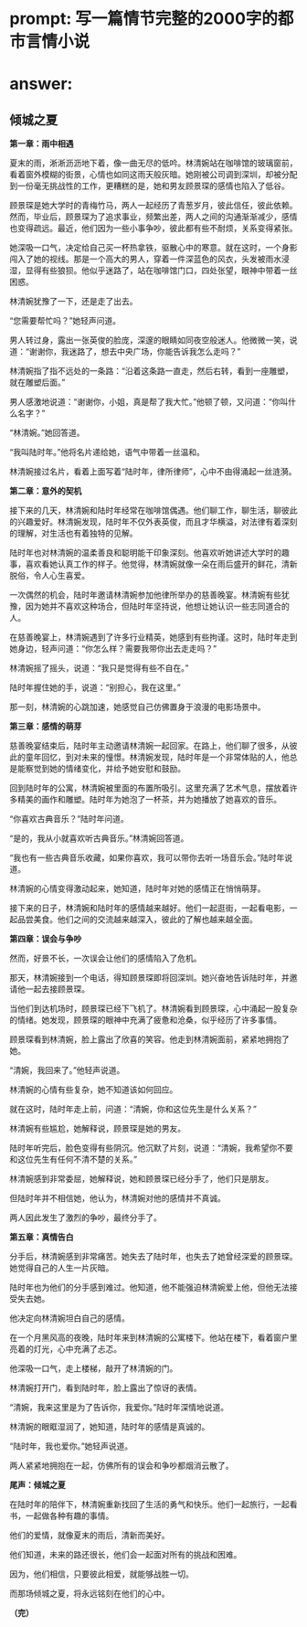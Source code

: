 # prompt: 写一篇情节完整的2000字的都市言情小说
# answer: 
 ## 倾城之夏

**第一章：雨中相遇**

夏末的雨，淅淅沥沥地下着，像一曲无尽的低吟。林清婉站在咖啡馆的玻璃窗前，看着窗外模糊的街景，心情也如同这雨天般灰暗。她刚被公司调到深圳，却被分配到一份毫无挑战性的工作，更糟糕的是，她和男友顾景琛的感情也陷入了低谷。

顾景琛是她大学时的青梅竹马，两人一起经历了青葱岁月，彼此信任，彼此依赖。然而，毕业后，顾景琛为了追求事业，频繁出差，两人之间的沟通渐渐减少，感情也变得疏远。最近，他们因为一些小事争吵，彼此都有些不耐烦，关系变得紧张。

她深吸一口气，决定给自己买一杯热拿铁，驱散心中的寒意。就在这时，一个身影闯入了她的视线。那是一个高大的男人，穿着一件深蓝色的风衣，头发被雨水浸湿，显得有些狼狈。他似乎迷路了，站在咖啡馆门口，四处张望，眼神中带着一丝困惑。

林清婉犹豫了一下，还是走了出去。

“您需要帮忙吗？”她轻声问道。

男人转过身，露出一张英俊的脸庞，深邃的眼睛如同夜空般迷人。他微微一笑，说道：“谢谢你，我迷路了，想去中央广场，你能告诉我怎么走吗？”

林清婉指了指不远处的一条路：“沿着这条路一直走，然后右转，看到一座雕塑，就在雕塑后面。”

男人感激地说道：“谢谢你，小姐，真是帮了我大忙。”他顿了顿，又问道：“你叫什么名字？”

“林清婉。”她回答道。

“我叫陆时年。”他将名片递给她，语气中带着一丝温和。

林清婉接过名片，看着上面写着“陆时年，律所律师”，心中不由得涌起一丝涟漪。

**第二章：意外的契机**

接下来的几天，林清婉和陆时年经常在咖啡馆偶遇。他们聊工作，聊生活，聊彼此的兴趣爱好。林清婉发现，陆时年不仅外表英俊，而且才华横溢，对法律有着深刻的理解，对生活也有着独特的见解。

陆时年也对林清婉的温柔善良和聪明能干印象深刻。他喜欢听她讲述大学时的趣事，喜欢看她认真工作的样子。他觉得，林清婉就像一朵在雨后盛开的鲜花，清新脱俗，令人心生喜爱。

一次偶然的机会，陆时年邀请林清婉参加他律所举办的慈善晚宴。林清婉有些犹豫，因为她并不喜欢这种场合，但陆时年坚持说，他想让她认识一些志同道合的人。

在慈善晚宴上，林清婉遇到了许多行业精英，她感到有些拘谨。这时，陆时年走到她身边，轻声问道：“你怎么样？需要我带你出去走走吗？”

林清婉摇了摇头，说道：“我只是觉得有些不自在。”

陆时年握住她的手，说道：“别担心，我在这里。”

那一刻，林清婉的心跳加速，她感觉自己仿佛置身于浪漫的电影场景中。

**第三章：感情的萌芽**

慈善晚宴结束后，陆时年主动邀请林清婉一起回家。在路上，他们聊了很多，从彼此的童年回忆，到对未来的憧憬。林清婉发现，陆时年是一个非常体贴的人，他总是能察觉到她的情绪变化，并给予她安慰和鼓励。

回到陆时年的公寓，林清婉被里面的布置所吸引。这里充满了艺术气息，摆放着许多精美的画作和雕塑。陆时年为她泡了一杯茶，并为她播放了她喜欢的音乐。

“你喜欢古典音乐？”陆时年问道。

“是的，我从小就喜欢听古典音乐。”林清婉回答道。

“我也有一些古典音乐收藏，如果你喜欢，我可以带你去听一场音乐会。”陆时年说道。

林清婉的心情变得激动起来，她知道，陆时年对她的感情正在悄悄萌芽。

接下来的日子，林清婉和陆时年的感情越来越好。他们一起逛街，一起看电影，一起品尝美食。他们之间的交流越来越深入，彼此的了解也越来越全面。

**第四章：误会与争吵**

然而，好景不长，一次误会让他们的感情陷入了危机。

那天，林清婉接到一个电话，得知顾景琛即将回深圳。她兴奋地告诉陆时年，并邀请他一起去接顾景琛。

当他们到达机场时，顾景琛已经下飞机了。林清婉看到顾景琛，心中涌起一股复杂的情绪。她发现，顾景琛的眼神中充满了疲惫和沧桑，似乎经历了许多事情。

顾景琛看到林清婉，脸上露出了欣喜的笑容。他走到林清婉面前，紧紧地拥抱了她。

“清婉，我回来了。”他轻声说道。

林清婉的心情有些复杂，她不知道该如何回应。

就在这时，陆时年走上前，问道：“清婉，你和这位先生是什么关系？”

林清婉有些尴尬，她解释说，顾景琛是她的男友。

陆时年听完后，脸色变得有些阴沉。他沉默了片刻，说道：“清婉，我希望你不要和这位先生有任何不清不楚的关系。”

林清婉感到非常委屈，她解释说，她和顾景琛已经分手了，他们只是朋友。

但陆时年并不相信她，他认为，林清婉对他的感情并不真诚。

两人因此发生了激烈的争吵，最终分手了。

**第五章：真情告白**

分手后，林清婉感到非常痛苦。她失去了陆时年，也失去了她曾经深爱的顾景琛。她觉得自己的人生一片灰暗。

陆时年也为他们的分手感到难过。他知道，他不能强迫林清婉爱上他，但他无法接受失去她。

他决定向林清婉坦白自己的感情。

在一个月黑风高的夜晚，陆时年来到林清婉的公寓楼下。他站在楼下，看着窗户里亮着的灯光，心中充满了忐忑。

他深吸一口气，走上楼梯，敲开了林清婉的门。

林清婉打开门，看到陆时年，脸上露出了惊讶的表情。

“清婉，我来这里是为了告诉你，我爱你。”陆时年深情地说道。

林清婉的眼眶湿润了，她知道，陆时年的感情是真诚的。

“陆时年，我也爱你。”她轻声说道。

两人紧紧地拥抱在一起，仿佛所有的误会和争吵都烟消云散了。

**尾声：倾城之夏**

在陆时年的陪伴下，林清婉重新找回了生活的勇气和快乐。他们一起旅行，一起看书，一起做各种有趣的事情。

他们的爱情，就像夏末的雨后，清新而美好。

他们知道，未来的路还很长，他们会一起面对所有的挑战和困难。

因为，他们相信，只要彼此相爱，就能够战胜一切。

而那场倾城之夏，将永远铭刻在他们的心中。

**（完）**

